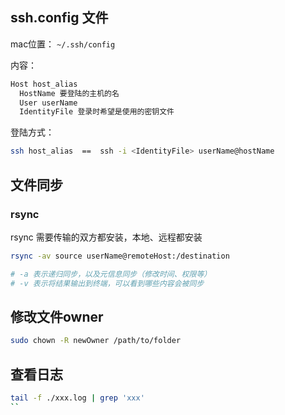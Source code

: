 ## ssh.config 文件

mac位置： `~/.ssh/config`

内容：
```bash
Host host_alias
  HostName 要登陆的主机的名
  User userName 
  IdentityFile 登录时希望是使用的密钥文件
```

登陆方式：
```bash
ssh host_alias  ==  ssh -i <IdentityFile> userName@hostName
```

## 文件同步 
### rsync
rsync 需要传输的双方都安装，本地、远程都安装

```bash
rsync -av source userName@remoteHost:/destination

# -a 表示递归同步，以及元信息同步（修改时间、权限等）
# -v 表示将结果输出到终端，可以看到哪些内容会被同步
```

## 修改文件owner

```bash
sudo chown -R newOwner /path/to/folder

```

## 查看日志
```bash
tail -f ./xxx.log | grep 'xxx'
``
